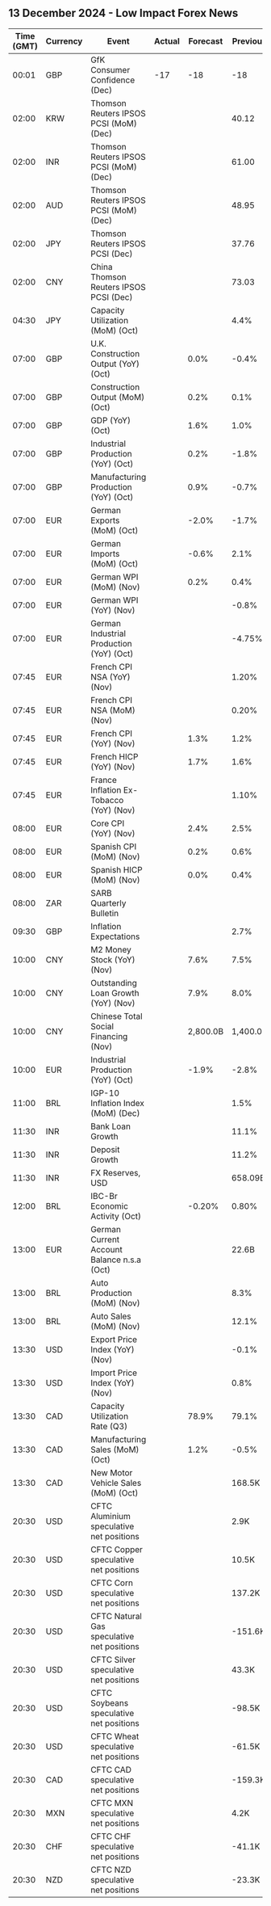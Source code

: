 ## 13 December 2024 - Low Impact Forex News

| Time (GMT) | Currency | Event | Actual | Forecast | Previous |
|------|----------|-------|--------|----------|----------|
| 00:01 | GBP | GfK Consumer Confidence (Dec) | -17 | -18 | -18 |
| 02:00 | KRW | Thomson Reuters IPSOS PCSI (MoM) (Dec) |  |  | 40.12 |
| 02:00 | INR | Thomson Reuters IPSOS PCSI (MoM) (Dec) |  |  | 61.00 |
| 02:00 | AUD | Thomson Reuters IPSOS PCSI (MoM) (Dec) |  |  | 48.95 |
| 02:00 | JPY | Thomson Reuters IPSOS PCSI (Dec) |  |  | 37.76 |
| 02:00 | CNY | China Thomson Reuters IPSOS PCSI (Dec) |  |  | 73.03 |
| 04:30 | JPY | Capacity Utilization (MoM) (Oct) |  |  | 4.4% |
| 07:00 | GBP | U.K. Construction Output (YoY) (Oct) |  | 0.0% | -0.4% |
| 07:00 | GBP | Construction Output (MoM) (Oct) |  | 0.2% | 0.1% |
| 07:00 | GBP | GDP (YoY) (Oct) |  | 1.6% | 1.0% |
| 07:00 | GBP | Industrial Production (YoY) (Oct) |  | 0.2% | -1.8% |
| 07:00 | GBP | Manufacturing Production (YoY) (Oct) |  | 0.9% | -0.7% |
| 07:00 | EUR | German Exports (MoM) (Oct) |  | -2.0% | -1.7% |
| 07:00 | EUR | German Imports (MoM) (Oct) |  | -0.6% | 2.1% |
| 07:00 | EUR | German WPI (MoM) (Nov) |  | 0.2% | 0.4% |
| 07:00 | EUR | German WPI (YoY) (Nov) |  |  | -0.8% |
| 07:00 | EUR | German Industrial Production (YoY) (Oct) |  |  | -4.75% |
| 07:45 | EUR | French CPI NSA (YoY) (Nov) |  |  | 1.20% |
| 07:45 | EUR | French CPI NSA (MoM) (Nov) |  |  | 0.20% |
| 07:45 | EUR | French CPI (YoY) (Nov) |  | 1.3% | 1.2% |
| 07:45 | EUR | French HICP (YoY) (Nov) |  | 1.7% | 1.6% |
| 07:45 | EUR | France Inflation Ex-Tobacco (YoY) (Nov) |  |  | 1.10% |
| 08:00 | EUR | Core CPI (YoY) (Nov) |  | 2.4% | 2.5% |
| 08:00 | EUR | Spanish CPI (MoM) (Nov) |  | 0.2% | 0.6% |
| 08:00 | EUR | Spanish HICP (MoM) (Nov) |  | 0.0% | 0.4% |
| 08:00 | ZAR | SARB Quarterly Bulletin |  |  |  |
| 09:30 | GBP | Inflation Expectations |  |  | 2.7% |
| 10:00 | CNY | M2 Money Stock (YoY) (Nov) |  | 7.6% | 7.5% |
| 10:00 | CNY | Outstanding Loan Growth (YoY) (Nov) |  | 7.9% | 8.0% |
| 10:00 | CNY | Chinese Total Social Financing (Nov) |  | 2,800.0B | 1,400.0B |
| 10:00 | EUR | Industrial Production (YoY) (Oct) |  | -1.9% | -2.8% |
| 11:00 | BRL | IGP-10 Inflation Index (MoM) (Dec) |  |  | 1.5% |
| 11:30 | INR | Bank Loan Growth |  |  | 11.1% |
| 11:30 | INR | Deposit Growth |  |  | 11.2% |
| 11:30 | INR | FX Reserves, USD |  |  | 658.09B |
| 12:00 | BRL | IBC-Br Economic Activity (Oct) |  | -0.20% | 0.80% |
| 13:00 | EUR | German Current Account Balance n.s.a (Oct) |  |  | 22.6B |
| 13:00 | BRL | Auto Production (MoM) (Nov) |  |  | 8.3% |
| 13:00 | BRL | Auto Sales (MoM) (Nov) |  |  | 12.1% |
| 13:30 | USD | Export Price Index (YoY) (Nov) |  |  | -0.1% |
| 13:30 | USD | Import Price Index (YoY) (Nov) |  |  | 0.8% |
| 13:30 | CAD | Capacity Utilization Rate (Q3) |  | 78.9% | 79.1% |
| 13:30 | CAD | Manufacturing Sales (MoM) (Oct) |  | 1.2% | -0.5% |
| 13:30 | CAD | New Motor Vehicle Sales (MoM) (Oct) |  |  | 168.5K |
| 20:30 | USD | CFTC Aluminium speculative net positions |  |  | 2.9K |
| 20:30 | USD | CFTC Copper speculative net positions |  |  | 10.5K |
| 20:30 | USD | CFTC Corn speculative net positions |  |  | 137.2K |
| 20:30 | USD | CFTC Natural Gas speculative net positions |  |  | -151.6K |
| 20:30 | USD | CFTC Silver speculative net positions |  |  | 43.3K |
| 20:30 | USD | CFTC Soybeans speculative net positions |  |  | -98.5K |
| 20:30 | USD | CFTC Wheat speculative net positions |  |  | -61.5K |
| 20:30 | CAD | CFTC CAD speculative net positions |  |  | -159.3K |
| 20:30 | MXN | CFTC MXN speculative net positions |  |  | 4.2K |
| 20:30 | CHF | CFTC CHF speculative net positions |  |  | -41.1K |
| 20:30 | NZD | CFTC NZD speculative net positions |  |  | -23.3K |
